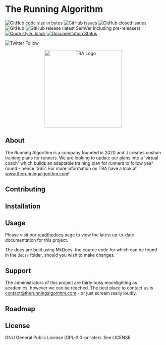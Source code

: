 # The Running Algorithm

![GitHub code size in bytes](https://img.shields.io/github/languages/code-size/therunningalgorithm/TRA365)
![GitHub issues](https://img.shields.io/github/issues/therunningalgorithm/TRA365)
![GitHub closed issues](https://img.shields.io/github/issues-closed/therunningalgorithm/TRA365)
![GitHub](https://img.shields.io/github/license/therunningalgorithm/TRA365)
![GitHub release (latest SemVer including pre-releases)](https://img.shields.io/github/v/release/therunningalgorithm/TRA365?include_prereleases&sort=semver)
[![Code style: black](https://img.shields.io/badge/code%20style-black-000000.svg)](https://github.com/psf/black)
[![Documentation Status](https://readthedocs.org/projects/tra365/badge/?version=latest)](https://tra365.readthedocs.io/en/latest/?badge=latest)

![Twitter Follow](https://img.shields.io/twitter/follow/therunningalgo?style=social)

<p align="center">
  <img width="250" height="250" alt="TRA Logo" src="https://www.therunningalgorithm.com/wp-content/uploads/2020/05/Icon_Square.png">
</p>

## About

The Running Algorithm is a company founded in 2020 and it creates custom training plans for runners. We are looking to update our plans into a 'virtual coach' which builds an adaptable training plan for runners to follow year round - hence '365'. For more information on TRA have a look at www.therunningalgorithm.com!

## Contributing

## Installation

## Usage

Please visit our [readthedocs](https://tra365.readthedocs.io/) page to view the latest up-to-date documentation for
this project.

The docs are built using MkDocs, the cource code for which can be found in the `docs/` folder, should you wish to make changes.

## Support

The administrators of this project are fairly busy moonlighting as academics, however we can be reached. The best place to contact us is contact@therunningalgorithm.com - or just scream really loudly.

## Roadmap

## License

GNU General Public License (GPL-3.0-or-later). See LICENSE
